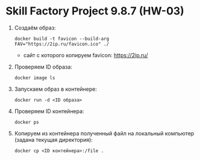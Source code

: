 # Skill Factory Project 9.8.7 (HW-03)

1. Создаём образ:

    ```docker build -t favicon --build-arg FAV="https://2ip.ru/favicon.ico" ./```

    - сайт с которого копируем favicon: https://2ip.ru/

2. Проверяем ID образа:

    ```docker image ls```

3. Запускаем образ в контейнере:

    ```docker run -d <ID образа>```

4. Проверяем ID контейнера:

    ```docker ps```

5. Копируем из контейнера полученный файл на локальный компьютер (задана текущая директория):

    ```docker cp <ID контейнера>:/file .```
